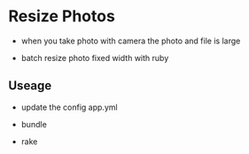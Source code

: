 # Resize Photos

* when you take photo with camera the photo and file is large

* batch resize photo fixed width with ruby

## Useage

* update the config app.yml

* bundle

* rake
